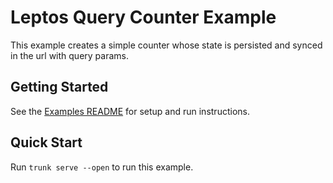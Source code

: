 # Leptos Query Counter Example

This example creates a simple counter whose state is persisted and synced in the url with query params.

## Getting Started

See the [Examples README](../README.md) for setup and run instructions.

## Quick Start

Run `trunk serve --open` to run this example.
